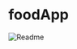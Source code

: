 # foodApp
![Readme](https://user-images.githubusercontent.com/124534181/216850857-b2c4e850-7845-4468-8c01-ed4d31403ce1.png)
